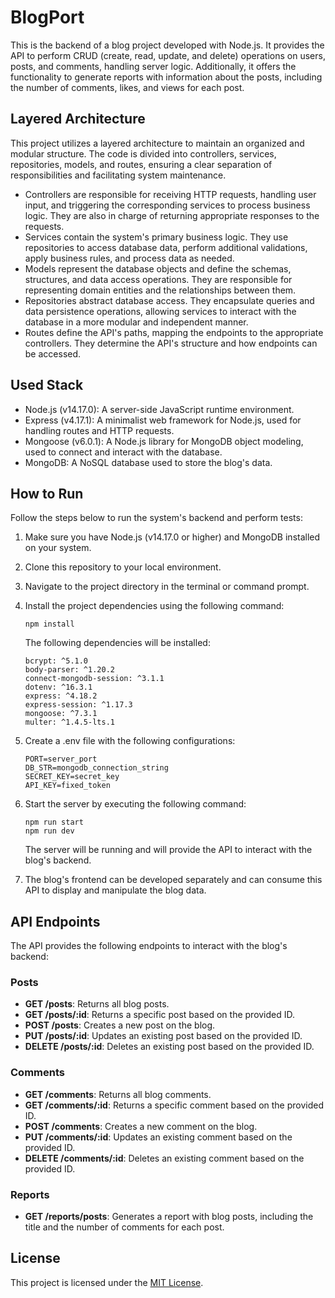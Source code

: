 # BlogPort

This is the backend of a blog project developed with Node.js. It provides the API to perform CRUD (create, read, update, and delete) operations on users, posts, and comments, handling server logic. Additionally, it offers the functionality to generate reports with information about the posts, including the number of comments, likes, and views for each post.

## Layered Architecture

This project utilizes a layered architecture to maintain an organized and modular structure. The code is divided into controllers, services, repositories, models, and routes, ensuring a clear separation of responsibilities and facilitating system maintenance.

- Controllers are responsible for receiving HTTP requests, handling user input, and triggering the corresponding services to process business logic. They are also in charge of returning appropriate responses to the requests.
- Services contain the system's primary business logic. They use repositories to access database data, perform additional validations, apply business rules, and process data as needed.
- Models represent the database objects and define the schemas, structures, and data access operations. They are responsible for representing domain entities and the relationships between them.
- Repositories abstract database access. They encapsulate queries and data persistence operations, allowing services to interact with the database in a more modular and independent manner.
- Routes define the API's paths, mapping the endpoints to the appropriate controllers. They determine the API's structure and how endpoints can be accessed.

## Used Stack

- Node.js (v14.17.0): A server-side JavaScript runtime environment.
- Express (v4.17.1): A minimalist web framework for Node.js, used for handling routes and HTTP requests.
- Mongoose (v6.0.1): A Node.js library for MongoDB object modeling, used to connect and interact with the database.
- MongoDB: A NoSQL database used to store the blog's data.

## How to Run

Follow the steps below to run the system's backend and perform tests:

1. Make sure you have Node.js (v14.17.0 or higher) and MongoDB installed on your system.

2. Clone this repository to your local environment.

3. Navigate to the project directory in the terminal or command prompt.

4. Install the project dependencies using the following command:

   ```
   npm install
   ```

   The following dependencies will be installed:

   ```
   bcrypt: ^5.1.0
   body-parser: ^1.20.2
   connect-mongodb-session: ^3.1.1
   dotenv: ^16.3.1
   express: ^4.18.2
   express-session: ^1.17.3
   mongoose: ^7.3.1
   multer: ^1.4.5-lts.1
   ```
5. Create a .env file with the following configurations:

   ```
   PORT=server_port
   DB_STR=mongodb_connection_string
   SECRET_KEY=secret_key
   API_KEY=fixed_token
   ```
   
6. Start the server by executing the following command:

   ```
   npm run start
   npm run dev
   ```

   The server will be running and will provide the API to interact with the blog's backend.

7. The blog's frontend can be developed separately and can consume this API to display and manipulate the blog data.

## API Endpoints

The API provides the following endpoints to interact with the blog's backend:

### Posts

- **GET /posts**: Returns all blog posts.
- **GET /posts/:id**: Returns a specific post based on the provided ID.
- **POST /posts**: Creates a new post on the blog.
- **PUT /posts/:id**: Updates an existing post based on the provided ID.
- **DELETE /posts/:id**: Deletes an existing post based on the provided ID.

### Comments

- **GET /comments**: Returns all blog comments.
- **GET /comments/:id**: Returns a specific comment based on the provided ID.
- **POST /comments**: Creates a new comment on the blog.
- **PUT /comments/:id**: Updates an existing comment based on the provided ID.
- **DELETE /comments/:id**: Deletes an existing comment based on the provided ID.

### Reports

- **GET /reports/posts**: Generates a report with blog posts, including the title and the number of comments for each post.

## License

This project is licensed under the [MIT License](LICENSE).
